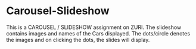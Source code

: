 # Carousel-Slideshow
This is a CAROUSEL / SLIDESHOW assignment on ZURI. The slideshow contains images and names of the Cars displayed. 
The dots/circle denotes the images and on clicking the dots, the slides will display.
